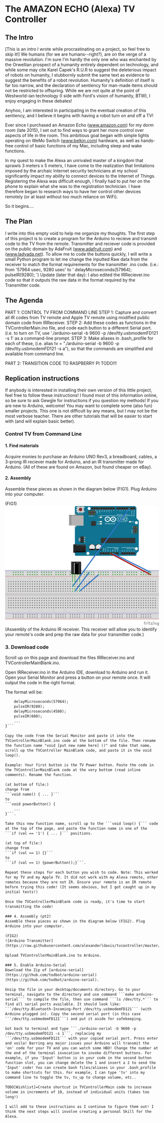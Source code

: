 # The AMAZON ECHO (Alexa) TV Controller

## The Intro
[This is an intro I wrote while procrastinating on a project, so feel free to skip it!]
We humans (for we are humans--right?), are on the verge of a massive revolution. I'm sure I'm hardly the only one who was enchanted by the Orwellian prospect of a humanity entirely dependent on technology, and while some may cite Karel Čapek's R.U.R to suggest the deleterious impact of robots on humanity, I stubbornly submit the same text as evidence to suggest the benefits of a robot revolution. Humanity's definition of itself is far too narrow, and the declaration of sentiency for man-made items should not be restricted to offspring.
While we are not quite at the point of Westworld-ian technology (I side with Ford's vision of humanity, BTW), I enjoy engaging in these debates!

Anyhoo, I am interested in participating in the eventual creation of this sentiency, and I believe it begins with having a robot turn on and off a TV!

Ever since I purchased an Amazon Echo (www.amazon.com) for my dorm room (late 2015), I set out to find ways to grant her more control over aspects of life in the room. This ambitious goal began with simple lights operating on WeMo Switch (www.belkin.com) hardware, as well as hands-free control of basic functions of my Mac, including sleep and wake functions. 

In my quest to make the Alexa an unrivaled master of a kingdom that sprawls 3 meters x 5 meters, I have come to the realization that limitations imposed by the archaic Internet security technicians at my school significantly impact my ability to connect devices to the Internet of Things. Registering the Alexa was difficult enough, I finally had to put her on the phone to explain what she was to the registration technician. I have therefore began to research ways to have her control other devices remotely (or at least without too much reliance on WiFi).

So it begins....

## The Plan
I write into this empty void to help me organize my thoughts. The first step of this project is to create a program for the Arduino to recieve and transmit code to the TV from the remote. Transmitter and reciever code is provided on the public domain by AdaFruit (www.adafruit.com) and (www.ladyada.net). To allow me to code the buttons quickly, I will write a small Python program to let me change the inputted Raw data from the receiver to match the format requirements for the transmitter .ino code.
(i.e.:
  from '57964 usec, 9280 usec'
  to '	delayMicroseconds(57964);
	      pulseIR(9280);
     ')
Update (later that day): I also edited the IRReciever.ino code so that it outputs the raw data in the format required by the Transmitter code.

## The Agenda
PART 1: CONTROL TV FROM COMMAND LINE
	STEP 1: Capture and convert all IR codes from TV remote and Apple TV remote using modified public domain code from IRReceiver.
	STEP 2: Add these codes as functions in the TVControllerMain.ino file, and code each button to a different Serial port. (i.e. to turn on TV, use './arduino-serial -b 9600 -p /dev/tty.usbmodemFD121 -s 1' as a command-line prompt.
	STEP 3: Make aliases in .bash_profile for each of these, (i.e. alias tv = "./arduino-serial -b 9600 -p /dev/tty.usbmodemFD121 -s a"), so that the commands are simplified and available from command line.

PART 2: TRANSITION CODE TO RASPBERRY PI
	TODO!!!
    
## Replication instructions
If anybody is interested in installing their own version of this little project, feel free to follow these instructions! I found most of this information online, so be sure to ask Gewgle for instructions if you question my methods! If you are new to Arduino, welcome! You may want to complete some (also fun) smaller projects. This one is not difficult by any means, but I may not be the most verbose teacher. There are other tutorials that will be easier to start with (and will explain basic better).

### Control TV from Command Line

#### 1. Find materials 
Acquire monies to purchase an Arduino UNO Rev3, a breadboard, cables, a 3-prong IR reciever made for Arduino, and an IR transmitter made for Arduino. (All of these are found on Amazon, but found cheaper on eBay).

#### 2. Assembly
Assemble these pieces as shown in the diagram below (FIG1). Plug Arduino into your computer.

(FIG1)
![Arduino Reciever](https://raw.githubusercontent.com/alexanderldavis/tvcontroller/master/Images/irreceiver_bb.png)
(Assembly of the Arduino IR receiver. This receiver will allow you to identify your remote's code and prep the raw data for your transmitter code.) 

### 3. Download code
Scroll up on this page and download the files IRReceiver.ino and TVControllerMainBlank.ino.


Open IRReceiver.ino in the Arduino IDE, download to Arduino and run it. Open your Serial Monitor and press a button on your remote once. It will output the code in the right format.

The format will be:
``` void name() {
	delayMicroseconds(57964);
	pulseIR(9280);
	delayMicroseconds(4580);
	pulseIR(600);
    ...
}```

Copy the code from the Serial Monitor and paste it into the TVControllerMainBlank.ino code at the bottom of the file. Then rename the function name "void [put new name here] ()" and take that name, scroll up the TVController MainBlank code, and paste it in the void loop().

Example: Your first button is the TV Power button. Paste the code in the TVControllerMainBlank code at the very bottom (read inline comments). Rename the function.

(at bottom of file:)
change from
```void name() { ... }```
to
```void powerButton() {
	... 
}```.

Take this new function name, scroll up to the ```void loop() {``` code at the top of the page, and paste the function name in one of the ```if (val == '1') { ... }``` positions.

(at top of file:)
change from
```if (val == 1) {}```
to
```if (val == 1) {powerButton();}```.

Repeat these steps for each button you wish to code. Note: This worked for my TV and my Apple TV. It did not work with my Alexa remote, other remotes because they are not IR. Ensure your remote is an IR remote before trying this code! (It seems obvious, but I got caught up in my initial tests!)

Once the TVControllerMainBlank code is ready, it's time to start transmitting the code!

### 4. Assembly (pt2)
Assemble these pieces as shown in the diagram below (FIG2). Plug Arduino into your computer.

(FIG2)
![Arduino Transmitter](https://raw.githubusercontent.com/alexanderldavis/tvcontroller/master/Images/irtransmitter_bb.png)

Upload TVControllerMainBlank.ino to Arduino.

### 5. Enable Arduino-Serial
Download the Zip of [arduino-serial](https://github.com/todbot/arduino-serial) (https://github.com/todbot/arduino-serial).

Unzip the file in your desktop/documents directory. Go to your terminal, navigate to the directory and use command ```make arduino-serial``` to compile the file, then use command ```ls /dev/tty.*``` to find all serial ports available. It should look like: ```/dev/tty.Bluetooth-Incoming-Port	/dev/tty.usbmodemFD121``` (with Arduino plugged in). Copy the second serial port (in this case ```/dev/tty.usbmodemFD121```) and put it aside for safekeeping.

Got back to terminal and type ```./arduino-serial -b 9600 -p /dev/tty.usbmodemFD121 -s 1```, replacing my ```/dev/tty.usbmodemFD121``` with your copied serial port. Press enter and voila! Barring any major issues your Arduino will transmit the 'on' code for your TV and you can watch some HBO! Change the number at the end of the terminal invocation to invoke different buttons. For example, if you 'Input' button is in your code in the second button function slot, you can change delete the 1 and insert a 2 to send the 'Input' code! You can create bash files/aliases in your .bash_profile to make shortcuts for this. For example, I can type 'tv' into my command line to toggle the tv, tv_up to change volume, etc..

TODO[Wishlist]=Create shortcut in TVControllerMain code to increase volume in increments of 10, instead of individual units (takes too long!)

I will add to these instructions as I continue to figure them out! I think the next steps will involve creating a personal Skill for the Alexa.

